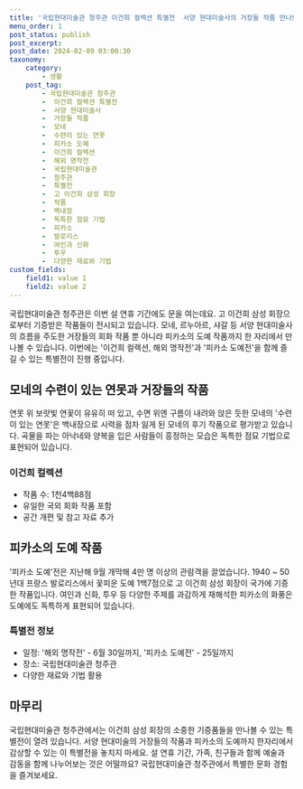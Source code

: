 ```yaml
---
title: '국립현대미술관 청주관 이건희 컬렉션 특별전  서양 현대미술사의 거장들 작품 만나보기'
menu_order: 1
post_status: publish
post_excerpt: 
post_date: 2024-02-09 03:00:30
taxonomy:
    category:
        - 생활
    post_tag:
        - 국립현대미술관 청주관
        -  이건희 컬렉션 특별전
        -  서양 현대미술사
        -  거장들 작품
        -  모네
        -  수련이 있는 연못
        -  피카소 도예
        -  이건희 컬렉션
        -  해외 명작전
        -  국립현대미술관
        -  청주관
        -  특별전
        -  고 이건희 삼성 회장
        -  작품
        -  백내장
        -  독특한 점묘 기법
        -  피카소
        -  발로리스
        -  여인과 신화
        -  투우
        -  다양한 재료와 기법
custom_fields:
    field1: value 1
    field2: value 2
---
```


국립현대미술관 청주관은 이번 설 연휴 기간에도 문을 여는데요. 고 이건희 삼성 회장으로부터 기증받은 작품들이 전시되고 있습니다. 모네, 르누아르, 샤갈 등 서양 현대미술사의 흐름을 주도한 거장들의 회화 작품 뿐 아니라 피카소의 도예 작품까지 한 자리에서 만나볼 수 있습니다. 이번에는 '이건희 컬렉션, 해외 명작전'과 '피카소 도예전'을 함께 즐길 수 있는 특별전이 진행 중입니다.
## 모네의 수련이 있는 연못과 거장들의 작품
연못 위 보랏빛 연꽃이 유유히 떠 있고, 수면 위엔 구름이 내려와 앉은 듯한 모네의 '수련이 있는 연못'은 백내장으로 시력을 점차 잃게 된 모네의 후기 작품으로 평가받고 있습니다. 곡물을 파는 아낙네와 양복을 입은 사람들이 흥정하는 모습은 독특한 점묘 기법으로 표현되어 있습니다.
### 이건희 컬렉션
- 작품 수: 1천4백88점
- 유일한 국외 회화 작품 포함
- 공간 개편 및 참고 자료 추가
## 피카소의 도예 작품
'피카소 도예'전은 지난해 9월 개막해 4만 명 이상의 관람객을 끌었습니다. 1940 ~ 50년대 프랑스 발로리스에서 꽃피운 도예 1백7점으로 고 이건희 삼성 회장이 국가에 기증한 작품입니다. 여인과 신화, 투우 등 다양한 주제를 과감하게 재해석한 피카소의 화풍은 도예에도 독특하게 표현되어 있습니다.
### 특별전 정보
- 일정: '해외 명작전' - 6월 30일까지, '피카소 도예전' - 25일까지
- 장소: 국립현대미술관 청주관
- 다양한 재료와 기법 활용
## 마무리
국립현대미술관 청주관에서는 이건희 삼성 회장의 소중한 기증품들을 만나볼 수 있는 특별전이 열려 있습니다. 서양 현대미술의 거장들의 작품과 피카소의 도예까지 한자리에서 감상할 수 있는 이 특별전을 놓치지 마세요. 설 연휴 기간, 가족, 친구들과 함께 예술과 감동을 함께 나누어보는 것은 어떨까요? 국립현대미술관 청주관에서 특별한 문화 경험을 즐겨보세요.
